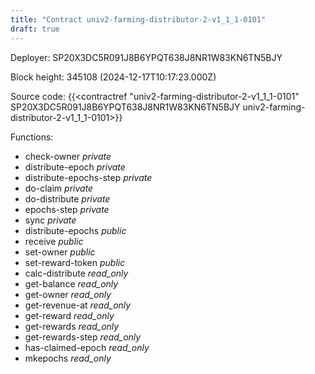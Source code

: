 ```yaml
---
title: "Contract univ2-farming-distributor-2-v1_1_1-0101"
draft: true
---
```

Deployer: SP20X3DC5R091J8B6YPQT638J8NR1W83KN6TN5BJY


 



Block height: 345108 (2024-12-17T10:17:23.000Z)

Source code: {{<contractref "univ2-farming-distributor-2-v1_1_1-0101" SP20X3DC5R091J8B6YPQT638J8NR1W83KN6TN5BJY univ2-farming-distributor-2-v1_1_1-0101>}}

Functions:

* check-owner _private_
* distribute-epoch _private_
* distribute-epochs-step _private_
* do-claim _private_
* do-distribute _private_
* epochs-step _private_
* sync _private_
* distribute-epochs _public_
* receive _public_
* set-owner _public_
* set-reward-token _public_
* calc-distribute _read_only_
* get-balance _read_only_
* get-owner _read_only_
* get-revenue-at _read_only_
* get-reward _read_only_
* get-rewards _read_only_
* get-rewards-step _read_only_
* has-claimed-epoch _read_only_
* mkepochs _read_only_
